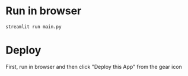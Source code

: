 # Run in browser

```shell
streamlit run main.py
```

# Deploy

First, run in browser and then click "Deploy this App" from the gear icon

